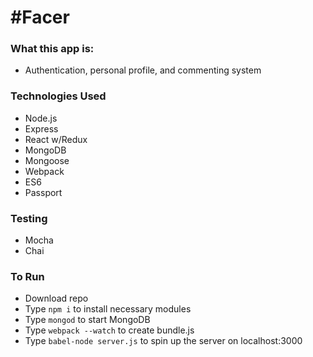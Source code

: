 # #Facer

### What this app is:
- Authentication, personal profile, and commenting system

### Technologies Used
- Node.js
- Express
- React w/Redux
- MongoDB
- Mongoose
- Webpack
- ES6
- Passport

### Testing
- Mocha
- Chai

### To Run
- Download repo
- Type `npm i` to install necessary modules
- Type `mongod` to start MongoDB
- Type `webpack --watch` to create bundle.js
- Type `babel-node server.js` to spin up the server on localhost:3000

